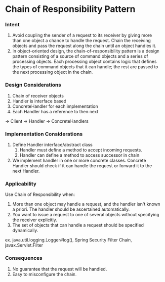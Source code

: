 # Chain of Responsibility Pattern

### Intent

1. Avoid coupling the sender of a request to its receiver by giving more than one object a chance to handle the request. Chain the receiving objects and pass the request along the chain until an object handles it.
1. In object-oriented design, the chain-of-responsibility pattern is a design pattern consisting of a source of command objects and a series of processing objects. Each processing object contains logic that defines the types of command objects that it can handle; the rest are passed to the next processing object in the chain.

### Design Considerations

1. Chain of receiver objects
1. Handler is interface based
1. ConcreteHandler for each implementation
1. Each Handler has a reference to then next 

-> Client -> Handler -> ConcreteHandlers

### Implementation Considerations

1. Define Handler interface/abstract class
    1. Handler must define a method to accept incoming requests.
    1. Handler can define a method to access successor in chain
1. We implement handler in one or more concrete classes. Concrete Handler should check if it can handle the request or forward it to the next Handler.

### Applicability

Use Chain of Responsibility when:

1. More than one object may handle a request, and the handler isn't known a priori. The handler should be ascertained automatically.
1. You want to issue a request to one of several objects without specifying the receiver explicitly.
1. The set of objects that can handle a request should be specified dynamically.


ex. java.util.logging.Logger#log(), Spring Security Filter Chain, javax.Servlet.Filter

### Consequences

1. No guarantee that the request will be handled.
1. Easy to misconfigure the chain.
